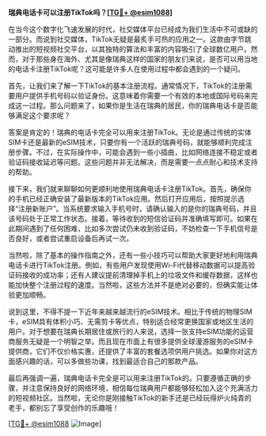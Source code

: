 **瑞典电话卡可以注册TikTok吗？[[TG💪+ @esim1088](https://t.me/s/esim1088)]**

在当今这个数字化飞速发展的时代，社交媒体平台已经成为我们生活中不可或缺的一部分。而说到社交媒体，TikTok无疑是最炙手可热的应用之一。这款由字节跳动推出的短视频社交平台，以其独特的算法和丰富的内容吸引了全球数亿用户。然而，对于那些身在海外、尤其是像瑞典这样的国家的朋友们来说，是否可以用当地的电话卡注册TikTok呢？这可能是许多人在使用过程中都会遇到的一个疑问。

首先，让我们来了解一下TikTok的基本注册流程。通常情况下，TikTok的注册需要用户提供手机号码以验证身份。这意味着你需要一个有效的本地或国际号码来完成这一过程。那么问题来了，如果你是生活在瑞典的居民，你的瑞典电话卡是否能够满足这个要求呢？

答案是肯定的！瑞典的电话卡完全可以用来注册TikTok。无论是通过传统的实体SIM卡还是最新的eSIM技术，只要你有一个活跃的瑞典号码，就能够顺利完成注册步骤。不过，在实际操作中，可能会遇到一些小插曲，比如网络连接不稳定或者验证码接收延迟等问题。这些问题并非无法解决，而是需要一点点耐心和技术支持的帮助。

接下来，我们就来聊聊如何更顺利地使用瑞典电话卡注册TikTok。首先，确保你的手机已经正确安装了最新版本的TikTok应用。然后打开应用后，按照提示选择“注册新账户”。当系统要求输入手机号时，请确认输入的是你的瑞典号码，并且该号码处于正常工作状态。接着，等待收到的短信验证码并准确填写即可。如果在此期间遇到了任何困难，比如多次尝试仍未收到验证码，不妨检查一下手机信号是否良好，或者尝试重启设备后再试一次。

当然啦，除了基本的操作指南之外，还有一些小技巧可以帮助大家更好地利用瑞典电话卡进行TikTok注册。例如，有些用户发现使用Wi-Fi代替移动数据可以提高验证码接收的成功率；还有人建议提前清理掉手机上的垃圾文件和缓存数据，这样也能加快整个注册过程的速度。当然啦，这些方法并不是绝对必要的，但确实能让体验更加顺畅。

说到这里，不得不提一下近年来越来越流行的eSIM技术。相比于传统的物理SIM卡，eSIM具有体积小巧、无需剪卡等优点，特别适合经常更换国家或地区生活的用户。对于想要在瑞典长期居住或旅行的人来说，选择一张支持eSIM功能的运营商服务无疑是一个明智之举。而且现在市面上有很多提供全球漫游服务的eSIM卡提供商，它们不仅价格实惠，还提供了丰富的套餐选项供用户挑选。如果你对这方面感兴趣的话，可以多做些功课，找到最适合自己的那款产品。

最后再强调一遍，瑞典电话卡完全是可以用来注册TikTok的。只要遵循正确的步骤，并注意保持良好的网络环境，相信每位瑞典用户都能够轻松加入这个充满活力的短视频社区。当然啦，无论你是刚接触TikTok的新手还是已经玩得炉火纯青的老手，都别忘了享受创作的乐趣哦！

[[TG💪+ @esim1088](https://t.me/s/esim1088) ![Image](https://i.postimg.cc/4NQfJmqS/Snipaste-2025-05-13-00-14-12.png)]